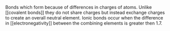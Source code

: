 Bonds which form because of differences in charges of atoms. Unlike [[covalent bonds]] they do not share charges but instead exchange charges to create an overall neutral element. Ionic bonds occur when the difference in [[electronegativity]] between the combining elements is greater then 1.7.